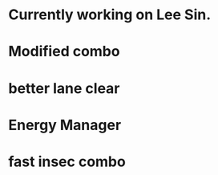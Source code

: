 # Currently working on Lee Sin.
# Modified combo
# better lane clear
# Energy Manager
# fast insec combo

